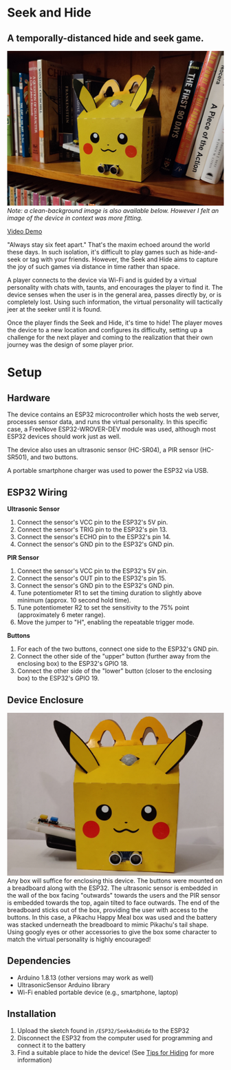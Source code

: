# Seek and Hide <!-- omit in toc -->
## A temporally-distanced hide and seek game. <!-- omit in toc -->
![Image of the Seek and Hide device](media/image_shelf.jpg)
_Note: a clean-background image is also available below. However I felt an image of the device in context was more fitting._

[Video Demo](https://youtu.be/XuIBb4wW9iY)

"Always stay six feet apart." That's the maxim echoed around the world these days. In such isolation, it's difficult to play games such as hide-and-seek or tag with your friends. However, the Seek and Hide aims to capture the joy of such games via distance in time rather than space.

A player connects to the device via Wi-Fi and is guided by a virtual personality with chats with, taunts, and encourages the player to find it. The device senses when the user is in the general area, passes directly by, or is completely lost. Using such information, the virtual personality will tactically jeer at the seeker until it is found.

Once the player finds the Seek and Hide, it's time to hide! The player moves the device to a new location and configures its difficulty, setting up a challenge for the next player and coming to the realization that their own journey was the design of some player prior.

# Setup
## Hardware
The device contains an ESP32 microcontroller which hosts the web server, processes sensor data, and runs the virtual personality. In this specific case, a FreeNove ESP32-WROVER-DEV module was used, although most ESP32 devices should work just as well.

The device also uses an ultrasonic sensor (HC-SR04), a PIR sensor (HC-SR501), and two buttons.

A portable smartphone charger was used to power the ESP32 via USB.

## ESP32 Wiring
__Ultrasonic Sensor__
1. Connect the sensor's VCC pin to the ESP32's 5V pin.
2. Connect the sensor's TRIG pin to the ESP32's pin 13.
3. Connect the sensor's ECHO pin to the ESP32's pin 14.
4. Connect the sensor's GND pin to the ESP32's GND pin.

__PIR Sensor__
1. Connect the sensor's VCC pin to the ESP32's 5V pin.
2. Connect the sensor's OUT pin to the ESP32's pin 15.
3. Connect the sensor's GND pin to the ESP32's GND pin.
4. Tune potentiometer R1 to set the timing duration to slightly above minimum (approx. 10 second hold time).
5. Tune potentiometer R2 to set the sensitivity to the 75% point (approximately 6 meter range).
6. Move the jumper to "H", enabling the repeatable trigger mode.

__Buttons__
1. For each of the two buttons, connect one side to the ESP32's GND pin.
2. Connect the other side of the "upper" button (further away from the enclosing box) to the ESP32's GPIO 18.
3. Connect the other side of the "lower" button (closer to the enclosing box) to the ESP32's GPIO 19.

## Device Enclosure
![Image of the device](media/image_plain.jpg)
Any box will suffice for enclosing this device. The buttons were mounted on a breadboard along with the ESP32. The ultrasonic sensor is embedded in the wall of the box facing "outwards" towards the users and the PIR sensor is embedded towards the top, again tilted to face outwards. The end of the breadboard sticks out of the box, providing the user with access to the buttons. In this case, a Pikachu Happy Meal box was used and the battery was stacked underneath the breadboard to mimic Pikachu's tail shape. Using googly eyes or other accessories to give the box some character to match the virtual personality is highly encouraged!

## Dependencies
- Arduino 1.8.13 (other versions may work as well)
- UltrasonicSensor Arduino library
- Wi-Fi enabled portable device (e.g., smartphone, laptop)

## Installation
1. Upload the sketch found in `/ESP32/SeekAndHide` to the ESP32
2. Disconnect the ESP32 from the computer used for programming and connect it to the battery
3. Find a suitable place to hide the device! (See [Tips for Hiding](#tips-for-hiding) for more information)

